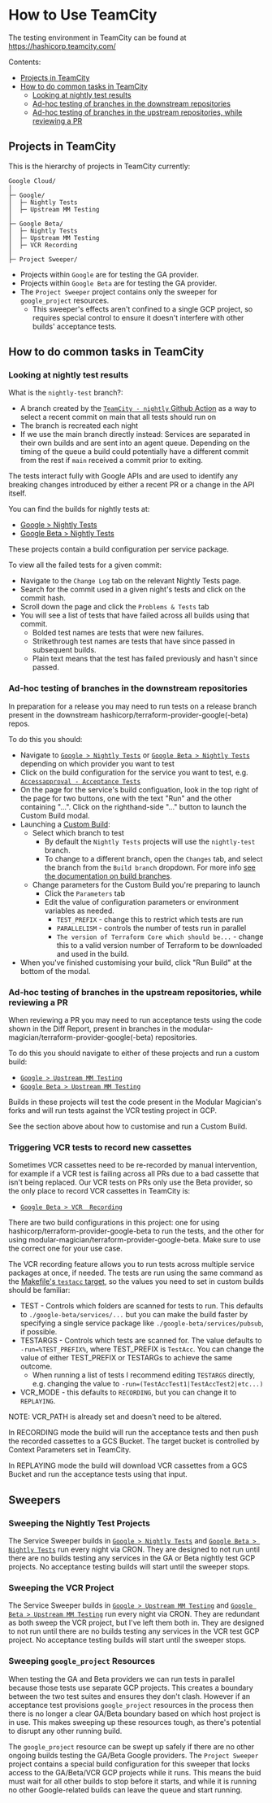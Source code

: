 # How to Use TeamCity

The testing environment in TeamCity can be found at https://hashicorp.teamcity.com/

Contents:
* [Projects in TeamCity](#projects-in-teamcity)
* [How to do common tasks in TeamCity](#how-to-do-common-tasks-in-teamcity)
    * [Looking at nightly test results](#looking-at-nightly-test-results)
    * [Ad-hoc testing of branches in the downstream repositories](#ad-hoc-testing-of-branches-in-the-downstream-repositories)
    * [Ad-hoc testing of branches in the upstream repositories, while reviewing a PR](#ad-hoc-testing-of-branches-in-the-upstream-repositories-while-reviewing-a-pr)



## Projects in TeamCity

This is the hierarchy of projects in TeamCity currently:

```
Google Cloud/
│
├─ Google/
│  ├─ Nightly Tests
│  ├─ Upstream MM Testing
│
├─ Google Beta/
│  ├─ Nightly Tests
│  ├─ Upstream MM Testing
│  ├─ VCR Recording
│
├─ Project Sweeper/
```

* Projects within `Google` are for testing the GA provider.
* Projects within `Google Beta` are for testing the GA provider.
* The `Project Sweeper` project contains only the sweeper for `google_project` resources.
   * This sweeper's effects aren't confined to a single GCP project, so requires special control to ensure it doesn't interfere with other builds' acceptance tests.

## How to do common tasks in TeamCity

### Looking at nightly test results

What is the `nightly-test` branch?:
* A branch created by the [`TeamCity - nightly` Github Action](https://github.com/hashicorp/terraform-provider-google/actions/workflows/teamcity-nightly-workflow.yaml) as a way to select a recent commit on main that all tests should run on
* The branch is recreated each night
* If we use the main branch directly instead: Services are separated in their own builds and are sent into an agent queue. Depending on the timing of the queue a build could potentially have a different commit from the rest if `main` received a commit prior to exiting.

The tests interact fully with Google APIs and are used to identify any breaking changes introduced by either a recent PR or a change in the API itself.

You can find the builds for nightly tests at:

* [Google > Nightly Tests](https://hashicorp.teamcity.com/project/TerraformProviders_GoogleCloud_GOOGLE_NIGHTLYTESTS?branch=refs%2Fheads%2Fnightly-test&mode=builds#all-projects)
* [Google Beta > Nightly Tests](https://hashicorp.teamcity.com/project/TerraformProviders_GoogleCloud_GOOGLE_BETA_NIGHTLYTESTS?branch=refs%2Fheads%2Fnightly-test&mode=builds#all-projects)

These projects contain a build configuration per service package.

To view all the failed tests for a given commit:

* Navigate to the `Change Log` tab on the relevant Nightly Tests page.
* Search for the commit used in a given night's tests and click on the commit hash.
* Scroll down the page and click the `Problems & Tests` tab
* You will see a list of tests that have failed across all builds using that commit.
    * Bolded test names are tests that were new failures.
    * Strikethrough test names are tests that have since passed in subsequent builds.
    * Plain text means that the test has failed previously and hasn't since passed. 
 

### Ad-hoc testing of branches in the downstream repositories

In preparation for a release you may need to run tests on a release branch present in the downstream hashicorp/terraform-provider-google(-beta) repos.

To do this you should:

* Navigate to [`Google > Nightly Tests`](https://hashicorp.teamcity.com/project/TerraformProviders_GoogleCloud_GOOGLE_NIGHTLYTESTS?mode=builds#all-projects) or [`Google Beta > Nightly Tests`](https://hashicorp.teamcity.com/project/TerraformProviders_GoogleCloud_GOOGLE_BETA_NIGHTLYTESTS#all-projects) depending on which provider you want to test
* Click on the build configuration for the service you want to test, e.g. [`Accessapproval - Acceptance Tests`](https://hashicorp.teamcity.com/buildConfiguration/TerraformProviders_GoogleCloud_GOOGLE_NIGHTLYTESTS_GOOGLE_PACKAGE_ACCESSAPPROVAL?branch=%3Cdefault%3E&buildTypeTab=overview&mode=builds)
* On the page for the service's build configuation, look in the top right of the page for two buttons, one with the text "Run" and the other containing "...". Click on the righthand-side "..." button to launch the Custom Build modal.
* Launching a [Custom Build](https://www.jetbrains.com/help/teamcity/running-custom-build.html):
  * Select which branch to test
     * By default the `Nightly Tests` projects will use the `nightly-test` branch.
     * To change to a different branch, open the `Changes` tab, and select the branch from the `Build branch` dropdown. For more info [see the documentation on build branches](https://www.jetbrains.com/help/teamcity/running-custom-build.html#Build+Branch).
  * Change parameters for the Custom Build you're preparing to launch
    * Click the `Parameters` tab
    * Edit the value of configuration parameters or environment variables as needed.
      * `TEST_PREFIX` - change this to restrict which tests are run
      * `PARALLELISM` - controls the number of tests run in parallel
      * `The version of Terraform Core which should be...` - change this to a valid version number of Terraform to be downloaded and used in the build.
* When you've finished customising your build, click "Run Build" at the bottom of the modal.



### Ad-hoc testing of branches in the upstream repositories, while reviewing a PR

When reviewing a PR you may need to run acceptance tests using the code shown in the Diff Report, present in branches in the modular-magician/terraform-provider-google(-beta) repositories.

To do this you should navigate to either of these projects and run a custom build:
* [`Google > Upstream MM Testing`](https://hashicorp.teamcity.com/project/TerraformProviders_GoogleCloud_GOOGLE_MMUPSTREAMTESTS?branch=refs%2Fheads%2Fnightly-test&mode=builds#all-projects)
* [`Google Beta > Upstream MM Testing`](https://hashicorp.teamcity.com/project/TerraformProviders_GoogleCloud_GOOGLE_BETA_MMUPSTREAMTESTS?branch=refs%2Fheads%2Fnightly-test&mode=builds#all-projects)

Builds in these projects will test the code present in the Modular Magician's forks and will run tests against the VCR testing project in GCP.

See the section above about how to customise and run a Custom Build.


### Triggering VCR tests to record new cassettes

Sometimes VCR cassettes need to be re-recorded by manual intervention, for example if a VCR test is failing across all PRs due to a bad cassette that isn't being replaced. Our VCR tests on PRs only use the Beta provider, so the only place to record VCR cassettes in TeamCity is:

* [`Google Beta > VCR  Recording`](https://hashicorp.teamcity.com/project/TerraformProviders_GoogleCloud_GOOGLE_BETA_VCRRECORDING#all-projects)

There are two build configurations in this project: one for using hashicorp/terraform-provider-google-beta to run the tests, and the other for using modular-magician/terraform-provider-google-beta. Make sure to use the correct one for your use case.

The VCR recording feature allows you to run tests across multiple service packages at once, if needed. The tests are run using the same command as the [Makefile's `testacc` target](https://github.com/hashicorp/terraform-provider-google/blob/6f7a4648aef25bce130817c38556dabbe8265bc3/GNUmakefile#L17-L18), so the values you need to set in custom builds should be familiar:

* TEST - Controls which folders are scanned for tests to run. This defaults to `./google-beta/services/...` but you can make the build faster by specifying a single service package like `./google-beta/services/pubsub`, if possible.
* TESTARGS - Controls which tests are scanned for. The value defaults to `-run=%TEST_PREFIX%`, where TEST_PREFIX is `TestAcc`. You can change the value of either TEST_PREFIX or TESTARGs to achieve the same outcome.
    * When running a list of tests I recommend editing `TESTARGS` directly, e.g. changing the value to `-run=(TestAccTest1|TestAccTest2|etc...)`
* VCR_MODE - this defaults to `RECORDING`, but you can change it to `REPLAYING`.

NOTE: VCR_PATH is already set and doesn't need to be altered.

In RECORDING mode the build will run the acceptance tests and then push the recorded cassettes to a GCS Bucket. The target bucket is controlled by Context Parameters set in TeamCity.

In REPLAYING mode the build will download VCR cassettes from a GCS Bucket and run the acceptance tests using that input.

## Sweepers

### Sweeping the Nightly Test Projects

The Service Sweeper builds in [`Google > Nightly Tests`](https://hashicorp.teamcity.com/project/TerraformProviders_GoogleCloud_GOOGLE_NIGHTLYTESTS?mode=builds#all-projects) and [`Google Beta > Nightly Tests`](https://hashicorp.teamcity.com/project/TerraformProviders_GoogleCloud_GOOGLE_BETA_NIGHTLYTESTS#all-projects) run every night via CRON. They are designed to not run until there are no builds testing any services in the GA or Beta nightly test GCP projects. No acceptance testing builds will start until the sweeper stops.

### Sweeping the VCR Project

The Service Sweeper builds in [`Google > Upstream MM Testing`](https://hashicorp.teamcity.com/project/TerraformProviders_GoogleCloud_GOOGLE_MMUPSTREAMTESTS#all-projects) and [`Google Beta > Upstream MM Testing`](https://hashicorp.teamcity.com/project/TerraformProviders_GoogleCloud_GOOGLE_BETA_MMUPSTREAMTESTS#all-projects) run every night via CRON. They are redundant as both sweep the VCR project, but I've left them both in. They are designed to not run until there are no builds testing any services in the VCR test GCP project. No acceptance testing builds will start until the sweeper stops.

### Sweeping `google_project` Resources

When testing the GA and Beta providers we can run tests in parallel because those tests use separate GCP projects. This creates a boundary between the two test suites and ensures they don't clash. However if an acceptance test provisions `google_project` resources in the process then there is no longer a clear GA/Beta boundary based on which host project is in use. This makes sweeping up these resources tough, as there's potential to disrupt any other running build.

The `google_project` resource can be swept up safely if there are no other ongoing builds testing the GA/Beta Google providers. The `Project Sweeper` project contains a special build configuration for this sweeper that locks access to the GA/Beta/VCR GCP projects while it runs. This means the buid must wait for all other builds to stop before it starts, and while it is running no other Google-related builds can leave the queue and start running.
